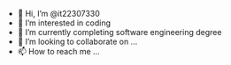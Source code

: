 - 👋 Hi, I’m @it22307330
- 👀 I’m interested in coding
- 🌱 I’m currently completing software engineering degree
- 💞️ I’m looking to collaborate on ...
- 📫 How to reach me ... 

<!---
it22307330/it22307330 is a ✨ special ✨ repository because its `README.md` (this file) appears on your GitHub profile.
You can click the Preview link to take a look at your changes.
--->
